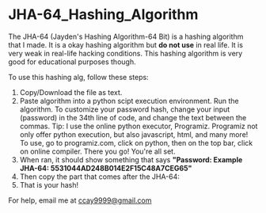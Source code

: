 # JHA-64_Hashing_Algorithm
The JHA-64 (Jayden's Hashing Algorithm-64 Bit) is a hashing algorithm that I made. It is a okay hashing algorithm but **do not use** in real life. It is very weak in real-life hacking conditions. This hashing algorithm is very good for educational purposes though. 

To use this hashing alg, follow these steps:

  1. Copy/Download the file as text.
  2. Paste algorithm into a python scipt execution environment. Run the algorithm. To customize your password hash, change your input (password) in the 34th line of code, and change the text between the commas. Tip: I use the online python executor, Programiz. Programiz not only offer python execution, but also javascript, html, and many more! To use, go to programiz.com, click on python, then on the top bar, click on online compiler. There you go! You're all set.
  3. When ran, it should show something that says **"Password: Example JHA-64: 5531044AD248B014E2F15C48A7CEG65"**
  5. Then copy the part that comes after the JHA-64:
  6. That is your hash!

For help, email me at ccay9999@gmail.com
                                                   
